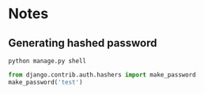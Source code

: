 # Notes

## Generating hashed password

`python manage.py shell`

```python
from django.contrib.auth.hashers import make_password
make_password('test')
```
